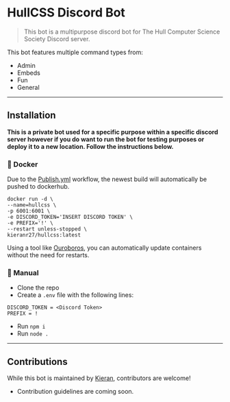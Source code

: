 # HullCSS Discord Bot
> This bot is a multipurpose discord bot for The Hull Computer Science Society Discord server. 

This bot features multiple command types from:
* Admin
* Embeds
* Fun
* General

---
## Installation 
**This is a private bot used for a specific purpose within a specific discord server however if you do want to run the bot for testing purposes or deploy it to a new location. Follow the instructions below.** 

### 🐋 Docker 
Due to the [Publish.yml](.github/workflows/publish.yml) workflow, the newest build will automatically be pushed to dockerhub.

```docker
docker run -d \
--name=hullcss \
-p 6001:6001 \
-e DISCORD_TOKEN='INSERT DISCORD TOKEN' \
-e PREFIX='!' \
--restart unless-stopped \
kieranr27/hullcss:latest
```

Using a tool like [Ouroboros](https://github.com/pyouroboros/ouroboros), you can automatically update containers without the need for restarts.

### 👷 Manual
- Clone the repo 
- Create a `.env` file with the following lines:
```
DISCORD_TOKEN = <Discord Token>
PREFIX = !
```
- Run `npm i`
- Run `node .`

---
## Contributions
While this bot is maintained by [Kieran](https://github.com/KieranRobson), contributors are welcome! 
- Contribution guidelines are coming soon.